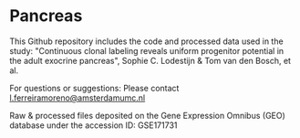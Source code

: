 # Pancreas

This Github repository includes the code and processed data used in the study: "Continuous clonal labeling reveals uniform progenitor potential in the adult exocrine pancreas", Sophie C. Lodestijn & Tom van den Bosch, et al.

For questions or suggestions: Please contact l.ferreiramoreno@amsterdamumc.nl

Raw & processed files deposited on the Gene Expression Omnibus (GEO) database under the accession ID: GSE171731

